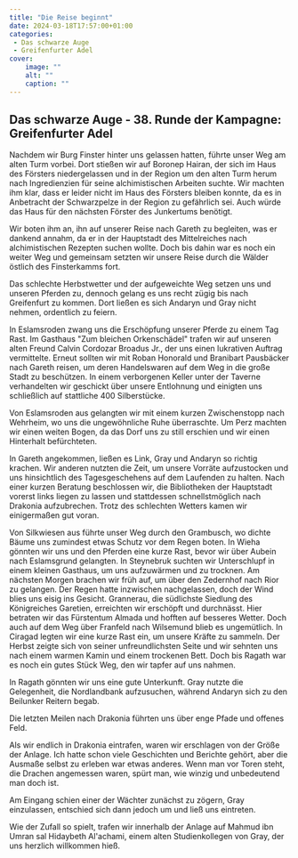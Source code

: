 ```yaml
---
title: "Die Reise beginnt"
date: 2024-03-18T17:57:00+01:00
categories:
 - Das schwarze Auge
 - Greifenfurter Adel
cover:
    image: ""
    alt: ""
    caption: ""
---
```


## Das schwarze Auge - 38. Runde der Kampagne: Greifenfurter Adel

Nachdem wir Burg Finster hinter uns gelassen hatten, führte unser Weg am alten Turm vorbei. Dort stießen wir auf Boronep Hairan, der sich im Haus des Försters niedergelassen und in der Region um den alten Turm herum nach Ingredienzien für seine alchimistischen Arbeiten suchte. Wir machten ihm klar, dass er leider nicht im Haus des Försters bleiben konnte, da es in Anbetracht der Schwarzpelze in der Region zu gefährlich sei. Auch würde das Haus für den nächsten Förster des Junkertums benötigt.

Wir boten ihm an, ihn auf unserer Reise nach Gareth zu begleiten, was er dankend annahm, da er in der Hauptstadt des Mittelreiches nach alchimistischen Rezepten suchen wollte. Doch bis dahin war es noch ein weiter Weg und gemeinsam setzten wir unsere Reise durch die Wälder östlich des Finsterkamms fort.

Das schlechte Herbstwetter und der aufgeweichte Weg setzen uns und unseren Pferden zu, dennoch gelang es uns recht zügig bis nach Greifenfurt zu kommen. Dort ließen es sich Andaryn und Gray nicht nehmen, ordentlich zu feiern.

In Eslamsroden zwang uns die Erschöpfung unserer Pferde zu einem Tag Rast. Im Gasthaus "Zum bleichen Orkenschädel" trafen wir auf unseren alten Freund Calvin Cordozar Broadus Jr., der uns einen lukrativen Auftrag vermittelte. Erneut sollten wir mit Roban Honorald und Branibart Pausbäcker nach Gareth reisen, um deren Handelswaren auf dem Weg in die große Stadt zu beschützen. In einem verborgenen Keller unter der Taverne verhandelten wir geschickt über unsere Entlohnung und einigten uns schließlich auf stattliche 400 Silberstücke.

Von Eslamsroden aus gelangten wir mit einem kurzen Zwischenstopp nach Wehrheim, wo uns die ungewöhnliche Ruhe überraschte. Um Perz machten wir einen weiten Bogen, da das Dorf uns zu still erschien und wir einen Hinterhalt befürchteten.

In Gareth angekommen, ließen es Link, Gray und Andaryn so richtig krachen. Wir anderen nutzten die Zeit, um unsere Vorräte aufzustocken und uns hinsichtlich des Tagesgeschehens auf dem Laufenden zu halten. Nach einer kurzen Beratung beschlossen wir, die Bibliotheken der Hauptstadt vorerst links liegen zu lassen und stattdessen schnellstmöglich nach Drakonia aufzubrechen. Trotz des schlechten Wetters kamen wir einigermaßen gut voran.

Von Silkwiesen aus führte unser Weg durch den Grambusch, wo dichte Bäume uns zumindest etwas Schutz vor dem Regen boten. In Wieha gönnten wir uns und den Pferden eine kurze Rast, bevor wir über Aubein nach Eslamsgrund gelangten. In Steynebruk suchten wir Unterschlupf in einem kleinen Gasthaus, um uns aufzuwärmen und zu trocknen. Am nächsten Morgen brachen wir früh auf, um über den Zedernhof nach Rior zu gelangen. Der Regen hatte inzwischen nachgelassen, doch der Wind blies uns eisig ins Gesicht. Grannerau, die südlichste Siedlung des Königreiches Garetien, erreichten wir erschöpft und durchnässt. Hier betraten wir das Fürstentum Almada und hofften auf besseres Wetter. Doch auch auf dem Weg über Franfeld nach Wilsemund blieb es ungemütlich. In Ciragad legten wir eine kurze Rast ein, um unsere Kräfte zu sammeln. Der Herbst zeigte sich von seiner unfreundlichsten Seite und wir sehnten uns nach einem warmen Kamin und einem trockenen Bett. Doch bis Ragath war es noch ein gutes Stück Weg, den wir tapfer auf uns nahmen.

In Ragath gönnten wir uns eine gute Unterkunft. Gray nutzte die Gelegenheit, die Nordlandbank aufzusuchen, während Andaryn sich zu den Beilunker Reitern begab.

Die letzten Meilen nach Drakonia führten uns über enge Pfade und offenes Feld.

Als wir endlich in Drakonia eintrafen, waren wir erschlagen von der Größe der Anlage. Ich hatte schon viele Geschichten und Berichte gehört, aber die Ausmaße selbst zu erleben war etwas anderes. Wenn man vor Toren steht, die Drachen angemessen waren, spürt man, wie winzig und unbedeutend man doch ist.

Am Eingang schien einer der Wächter zunächst zu zögern, Gray einzulassen, entschied sich dann jedoch um und ließ uns eintreten.

Wie der Zufall so spielt, trafen wir innerhalb der Anlage auf Mahmud ibn Umran sal Hidaybeth Al'achami, einem alten Studienkollegen von Gray, der uns herzlich willkommen hieß.